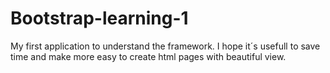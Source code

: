 # Bootstrap-learning-1
My first application to understand the framework. I hope it´s usefull to save time and make more easy to create html pages with beautiful view.
